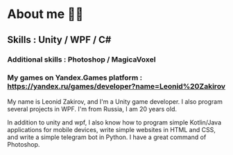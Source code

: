 # About me 👨‍💻

## Skills : Unity / WPF / C# 
### Additional skills : Photoshop / MagicaVoxel
### My games on Yandex.Games platform : https://yandex.ru/games/developer?name=Leonid%20Zakirov

My name is Leonid Zakirov, and I'm a Unity game developer.
I also program several projects in WPF.
I'm from Russia, I am 20 years old.

In addition to unity and wpf, I also know how to program simple Kotlin/Java applications for mobile devices, write simple websites in HTML and CSS, and write a simple telegram bot in Python.
I have a great command of Photoshop.
